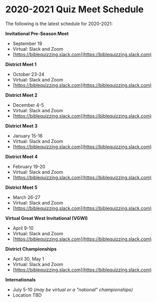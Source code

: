 # 2020-2021 Quiz Meet Schedule

The following is the latest schedule for 2020-2021:

**Invitational Pre-Season Meet**

- September 19
- Virtual: Slack and Zoom
- [https://biblequizzing.slack.com](https://biblequizzing.slack.com)

**District Meet 1**

- October 23-24
- Virtual: Slack and Zoom
- [https://biblequizzing.slack.com](https://biblequizzing.slack.com)

**District Meet 2**

- December 4-5
- Virtual: Slack and Zoom
- [https://biblequizzing.slack.com](https://biblequizzing.slack.com)

**District Meet 3**

- January 15-16
- Virtual: Slack and Zoom
- [https://biblequizzing.slack.com](https://biblequizzing.slack.com)

**District Meet 4**

- February 19-20
- Virtual: Slack and Zoom
- [https://biblequizzing.slack.com](https://biblequizzing.slack.com)

**District Meet 5**

- March 26-27
- Virtual: Slack and Zoom
- [https://biblequizzing.slack.com](https://biblequizzing.slack.com)

**Virtual Great West Invitational (VGWI)**

- April 9-10
- Virtual: Slack and Zoom
- [https://biblequizzing.slack.com](https://biblequizzing.slack.com)

**District Championships**

- April 30, May 1
- Virtual: Slack and Zoom
- [https://biblequizzing.slack.com](https://biblequizzing.slack.com)

**Internationals**

- July 5-10 *(may be virtual or a "national" championships)*
- Location TBD
